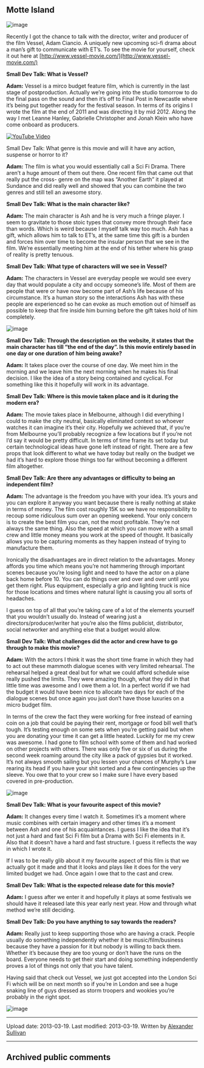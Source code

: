 ## Motte Island

![image](src\articleArchive\authorAlexanderSullivan\2013-03-19_Vessel\image1.jpg)

Recently I got the chance to talk with the director, writer and producer of the film Vessel, Adam Ciancio. A uniquely new upcoming sci-fi drama about a man’s gift to communicate with ET’s. To see the movie for yourself, check it out here at [http://www.vessel-movie.com/](http://www.vessel-movie.com/)

**Small Dev Talk: What is Vessel?**

**Adam:** Vessel is a mirco budget feature film, which is currently in the last stage of postproduction. Actually we’re going into the studio tomorrow to do the final pass on the sound and then it’s off to Final Post in Newcastle where it’s being put together ready for the festival season. In terms of its origins I wrote the film at the end of 2011 and was directing it by mid 2012. Along the way I met Leanne Hanley, Gabrielle Christopher and Jonah Klein who have come onboard as producers.

[![YouTube Video](https://img.youtube.com/vi/9YTqzBicgw0/0.jpg)](https://www.youtube.com/watch?v=9YTqzBicgw0)

Small Dev Talk: What genre is this movie and will it have any action, suspense or horror to it?

**Adam:** The film is what you would essentially call a Sci Fi Drama. There aren’t a huge amount of them out there. One recent film that came out that really put the cross- genre on the map was “Another Earth” it played at Sundance and did really well and showed that you can combine the two genres and still tell an awesome story.

**Small Dev Talk: What is the main character like?**

**Adam:** The main character is Ash and he is very much a fringe player. I seem to gravitate to those stoic types that convey more through their face than words. Which is weird because I myself talk way too much. Ash has a gift, which allows him to talk to ET’s, at the same time this gift is a burden and forces him over time to become the insular person that we see in the film. We’re essentially meeting him at the end of his tether where his grasp of reality is pretty tenuous.

**Small Dev Talk: What type of characters will we see in Vessel?**

**Adam:** The characters in Vessel are everyday people we would see every day that would populate a city and occupy someone’s life. Most of them are people that were or have now become part of Ash’s life because of his circumstance. It’s a human story so the interactions Ash has with these people are experienced so he can evoke as much emotion out of himself as possible to keep that fire inside him burning before the gift takes hold of him completely.

![image](src\articleArchive\authorAlexanderSullivan\2013-03-19_Vessel\image2.jpg)

**Small Dev Talk: Through the description on the website, it states that the main character has till “the end of the day”. Is this movie entirely based in one day or one duration of him being awake?**

**Adam:** It takes place over the course of one day. We meet him in the morning and we leave him the next morning when he makes his final decision. I like the idea of a story being contained and cyclical. For something like this it hopefully will work in its advantage.

**Small Dev Talk: Where is this movie taken place and is it during the modern era?**

**Adam:** The movie takes place in Melbourne, although I did everything I could to make the city neutral, basically eliminated context so whoever watches it can imagine it’s their city. Hopefully we achieved that, if you’re from Melbourne you’ll probably recognize a few locations but if you’re not I’d say it would be pretty difficult. In terms of time frame its set today but certain technological ideas have gone left instead of right. There are a few props that look different to what we have today but really on the budget we had it’s hard to explore those things too far without becoming a different film altogether.

**Small Dev Talk: Are there any advantages or difficulty to being an independent film?**

**Adam:** The advantage is the freedom you have with your idea. It’s yours and you can explore it anyway you want because there is really nothing at stake in terms of money. The film cost roughly 15K so we have no responsibility to recoup some ridiculous sum over an opening weekend. Your only concern is to create the best film you can, not the most profitable. They’re not always the same thing. Also the speed at which you can move with a small crew and little money means you work at the speed of thought. It basically allows you to be capturing moments as they happen instead of trying to manufacture them.

Ironically the disadvantages are in direct relation to the advantages. Money affords you time which means you’re not hammering through important scenes because you’re losing light and need to have the actor on a plane back home before 10. You can do things over and over and over until you get them right. Plus equipment, especially a grip and lighting truck is nice for those locations and times where natural light is causing you all sorts of headaches.

I guess on top of all that you’re taking care of a lot of the elements yourself that you wouldn’t usually do. Instead of wearing just a directors/producer/writer hat you’re also the films publicist, distributor, social networker and anything else that a budget would allow.

**Small Dev Talk: What challenges did the actor and crew have to go through to make this movie?**

**Adam:** With the actors I think it was the short time frame in which they had to act out these mammoth dialogue scenes with very limited rehearsal. The rehearsal helped a great deal but for what we could afford schedule wise really pushed the limits. They were amazing though, what they did in that little time was awesome and I owe them a lot. In a perfect world if we had the budget it would have been nice to allocate two days for each of the dialogue scenes but once again you just don’t have those luxuries on a micro budget film.

In terms of the crew the fact they were working for free instead of earning coin on a job that could be paying their rent, mortgage or food bill well that’s tough. It’s testing enough on some sets when you’re getting paid but when you are donating your time it can get a little heated. Luckily for me my crew was awesome. I had gone to film school with some of them and had worked on other projects with others. There was only five or six of us during the second week roaming around the city like a pack of gypsies but it worked. It’s not always smooth sailing but you lessen your chances of Murphy’s Law rearing its head if you have your shit sorted and a few contingencies up the sleeve. You owe that to your crew so I make sure I have every based covered in pre-production.

![image](src\articleArchive\authorAlexanderSullivan\2013-03-19_Vessel\image3.jpg)

**Small Dev Talk: What is your favourite aspect of this movie?**

**Adam:** It changes every time I watch it. Sometimes it’s a moment where music combines with certain imagery and other times it’s a moment between Ash and one of his acquaintances. I guess I like the idea that it’s not just a hard and fast Sci Fi film but a Drama with Sci Fi elements in it. Also that it doesn’t have a hard and fast structure. I guess it reflects the way in which I wrote it.

If I was to be really glib about it my favourite aspect of this film is that we actually got it made and that it looks and plays like it does for the very limited budget we had. Once again I owe that to the cast and crew.

**Small Dev Talk: What is the expected release date for this movie?**

**Adam:** I guess after we enter it and hopefully it plays at some festivals we should have it released late this year early next year. How and through what method we’re still deciding.

**Small Dev Talk: Do you have anything to say towards the readers?**

**Adam:** Really just to keep supporting those who are having a crack. People usually do something independently whether it be music/film/business because they have a passion for it but nobody is willing to back them. Whether it’s because they are too young or don’t have the runs on the board. Everyone needs to get their start and doing something independently proves a lot of things not only that you have talent.

Having said that check out Vessel, we just got accepted into the London Sci Fi which will be on next month so if you’re in London and see a huge snaking line of guys dressed as storm troopers and wookies you’re probably in the right spot.

![image](src\articleArchive\authorAlexanderSullivan\2013-03-19_Vessel\image4.jpg)

---

Upload date: 2013-03-19. Last modified: 2013-03-19. Written by [Alexander Sullivan](https://twitter.com/AlexJSully)

---

## Archived public comments
